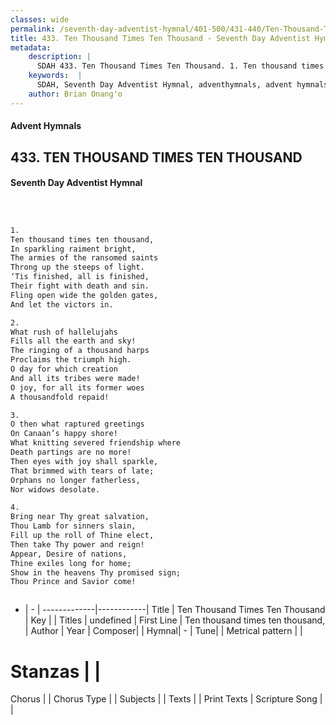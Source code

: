```yaml
---
classes: wide
permalink: /seventh-day-adventist-hymnal/401-500/431-440/Ten-Thousand-Times-Ten-Thousand/
title: 433. Ten Thousand Times Ten Thousand - Seventh Day Adventist Hymnal
metadata:
    description: |
      SDAH 433. Ten Thousand Times Ten Thousand. 1. Ten thousand times ten thousand, In sparkling raiment bright, The armies of the ransomed saints Throng up the steeps of light. ‘Tis finished, all is finished, Their fight with death and sin. Fling open wide the golden gates, And let the victors in.
    keywords:  |
      SDAH, Seventh Day Adventist Hymnal, adventhymnals, advent hymnals, Ten Thousand Times Ten Thousand, Ten thousand times ten thousand, 
    author: Brian Onang'o
---
```


#### Advent Hymnals
## 433. TEN THOUSAND TIMES TEN THOUSAND
#### Seventh Day Adventist Hymnal

```txt



1.
Ten thousand times ten thousand,
In sparkling raiment bright,
The armies of the ransomed saints
Throng up the steeps of light.
‘Tis finished, all is finished,
Their fight with death and sin.
Fling open wide the golden gates,
And let the victors in.

2.
What rush of hallelujahs
Fills all the earth and sky!
The ringing of a thousand harps
Proclaims the triumph high.
O day for which creation
And all its tribes were made!
O joy, for all its former woes
A thousandfold repaid!

3.
O then what raptured greetings
On Canaan’s happy shore!
What knitting severed friendship where
Death partings are no more!
Then eyes with joy shall sparkle,
That brimmed with tears of late;
Orphans no longer fatherless,
Nor widows desolate.

4.
Bring near Thy great salvation,
Thou Lamb for sinners slain,
Fill up the roll of Thine elect,
Then take Thy power and reign!
Appear, Desire of nations,
Thine exiles long for home;
Show in the heavens Thy promised sign;
Thou Prince and Savior come!



```

- |   -  |
-------------|------------|
Title | Ten Thousand Times Ten Thousand |
Key |  |
Titles | undefined |
First Line | Ten thousand times ten thousand, |
Author | 
Year | 
Composer|  |
Hymnal|  - |
Tune|  |
Metrical pattern | |
# Stanzas |  |
Chorus |  |
Chorus Type |  |
Subjects |  |
Texts |  |
Print Texts | 
Scripture Song |  |
  

